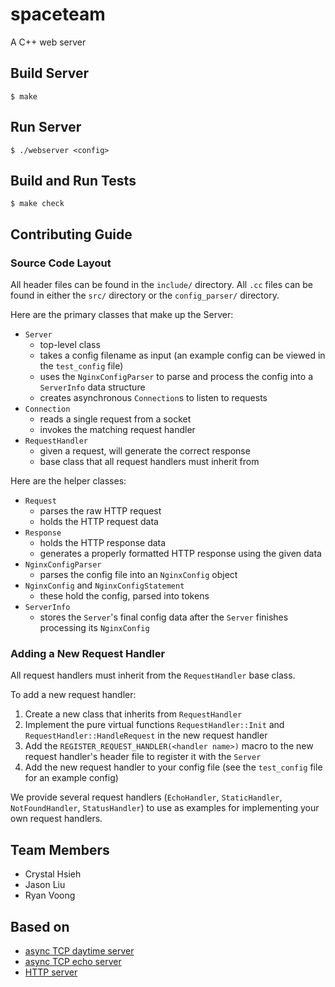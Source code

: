# spaceteam

A C++ web server

## Build Server

`$ make`

## Run Server

`$ ./webserver <config>`

## Build and Run Tests

`$ make check`

## Contributing Guide

### Source Code Layout

All header files can be found in the `include/` directory. All `.cc` files can be found in either the `src/` directory or the `config_parser/` directory.

Here are the primary classes that make up the Server:

* `Server`
  * top-level class
  * takes a config filename as input (an example config can be viewed in the `test_config` file)
  * uses the `NginxConfigParser` to parse and process the config into a `ServerInfo` data structure
  * creates asynchronous `Connection`s to listen to requests
* `Connection`
  * reads a single request from a socket
  * invokes the matching request handler
* `RequestHandler`
  * given a request, will generate the correct response
  * base class that all request handlers must inherit from

Here are the helper classes:

* `Request`
  * parses the raw HTTP request
  * holds the HTTP request data
* `Response`
  * holds the HTTP response data
  * generates a properly formatted HTTP response using the given data
* `NginxConfigParser`
  * parses the config file into an `NginxConfig` object
* `NginxConfig` and `NginxConfigStatement`
  * these hold the config, parsed into tokens
* `ServerInfo`
  * stores the `Server`'s final config data after the `Server` finishes processing its `NginxConfig`

### Adding a New Request Handler

All request handlers must inherit from the `RequestHandler` base class.

To add a new request handler:

1. Create a new class that inherits from `RequestHandler`
2. Implement the pure virtual functions `RequestHandler::Init` and `RequestHandler::HandleRequest` in the new request handler
3. Add the `REGISTER_REQUEST_HANDLER(<handler name>)` macro to the new request handler's header file to register it with the `Server`
4. Add the new request handler to your config file (see the `test_config` file for an example config)

We provide several request handlers (`EchoHandler`, `StaticHandler`, `NotFoundHandler`, `StatusHandler`) to use as examples for implementing your own request handlers.

## Team Members

* Crystal Hsieh
* Jason Liu
* Ryan Voong

## Based on

* [async TCP daytime server](http://www.boost.org/doc/libs/1_63_0/doc/html/boost_asio/tutorial.html#boost_asio.tutorial.tutdaytime3)
* [async TCP echo server](http://www.boost.org/doc/libs/1_62_0/doc/html/boost_asio/example/cpp11/echo/async_tcp_echo_server.cpp)
* [HTTP server](http://www.boost.org/doc/libs/1_62_0/doc/html/boost_asio/examples/cpp11_examples.html#boost_asio.examples.cpp11_examples.http_server)
